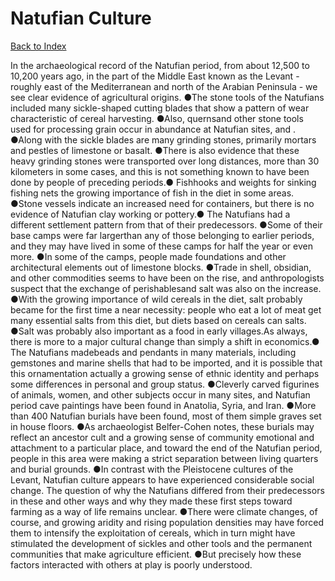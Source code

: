# Natufian Culture
[Back to Index](https://github.com/windows10010/tpoExtractor/blob/master/README.md)

In the archaeological record of the Natufian period, from about 12,500 to 10,200 years ago, in the part of the Middle East known as the Levant - roughly east of the Mediterranean and north of the Arabian Peninsula - we see clear evidence of agricultural origins. ●The stone tools of the Natufians included many sickle-shaped cutting blades that show a pattern of wear characteristic of cereal harvesting. ●Also, quernsand other stone tools used for processing grain occur in abundance at Natufian sites, and . ●Along with the sickle blades are many grinding stones, primarily mortars and pestles of limestone or basalt. ●There is also evidence that these heavy grinding stones were transported over long distances, more than 30 kilometers in some cases, and this is not something known to have been done by people of preceding periods.● Fishhooks and weights for sinking fishing nets the growing importance of fish in the diet in some areas. ●Stone vessels indicate an increased need for containers, but there is no evidence of Natufian clay working or pottery.● The Natufians had a different settlement pattern from that of their predecessors. ●Some of their base camps were far largerthan any of those belonging to earlier periods, and they may have lived in some of these camps for half the year or even more. ●In some of the camps, people made foundations and other architectural elements out of limestone blocks. ●Trade in shell, obsidian, and other commodities seems to have been on the rise, and anthropologists suspect that the exchange of perishablesand salt was also on the increase. ●With the growing importance of wild cereals in the diet, salt probably became for the first time a near necessity: people who eat a lot of meat get many essential salts from this diet, but diets based on cereals can salts. ●Salt was probably also important as a food in early villages.As always, there is more to a major cultural change than simply a shift in economics.● The Natufians madebeads and pendants in many materials, including gemstones and marine shells that had to be imported, and it is possible that this ornamentation actually a growing sense of ethnic identity and perhaps some differences in personal and group status. ●Cleverly carved figurines of animals, women, and other subjects occur in many sites, and Natufian period cave paintings have been found in Anatolia, Syria, and Iran. ●More than 400 Natufian burials have been found, most of them simple graves set in house floors. ●As archaeologist Belfer-Cohen notes, these burials may reflect an ancestor cult and a growing sense of community emotional and attachment to a particular place, and toward the end of the Natufian period, people in this area were making a strict separation between living quarters and burial grounds. ●In contrast with the Pleistocene cultures of the Levant, Natufian culture appears to have experienced considerable social change. The question of why the Natufians differed from their predecessors in these and other ways and why they made these first steps toward farming as a way of life remains unclear. ●There were climate changes, of course, and growing aridity and rising population densities may have forced them to intensify the exploitation of cereals, which in turn might have stimulated the development of sickles and other tools and the permanent communities that make agriculture efficient. ●But precisely how these factors interacted with others at play is poorly understood.